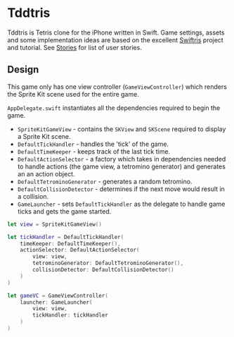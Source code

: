 # Tddtris

Tddtris is Tetris clone for the iPhone written in Swift. Game settings, assets and some implementation ideas are based on the excellent [Swiftris](https://github.com/Bloc/swiftris) project and tutorial. See [Stories](Stories.md) for list of user stories.

## Design

This game only has one view controller (`GameViewController`) which renders the Sprite Kit scene used for the entire game.

`AppDelegate.swift` instantiates all the dependencies required to begin the game.

* `SpriteKitGameView` - contains the `SKView` and `SKScene` required to display a Sprite Kit scene.
* `DefaultTickHandler` - handles the 'tick' of the game.
* `DefaultTimeKeeper` - keeps track of the last tick time.
* `DefaultActionSelector` - a factory which takes in dependencies needed to handle actions (the game view, a tetromino generator) and generates an an action object.
* `DefaultTetrominoGenerator` - generates a random tetromino.
* `DefaultCollisionDetector` - determines if the next move would result in a collision.
* `GameLauncher` - sets `DefaultTickHandler` as the delegate to handle game ticks and gets the game started.

```swift
let view = SpriteKitGameView()

let tickHandler = DefaultTickHandler(
    timeKeeper: DefaultTimeKeeper(),
    actionSelector: DefaultActionSelector(
        view: view,
        tetrominoGenerator: DefaultTetrominoGenerator(),
        collisionDetector: DefaultCollisionDetector()
    )
)

let gameVC = GameViewController(
    launcher: GameLauncher(
        view: view,
        tickHandler: tickHandler
    )
)
```
